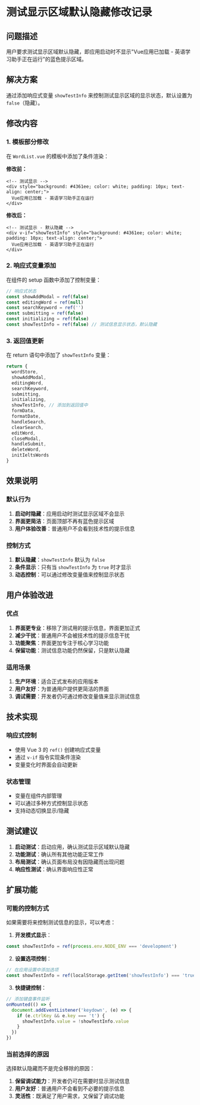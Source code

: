 # 测试显示区域默认隐藏修改记录

## 问题描述
用户要求测试显示区域默认隐藏，即应用启动时不显示"Vue应用已加载 - 英语学习助手正在运行"的蓝色提示区域。

## 解决方案
通过添加响应式变量 `showTestInfo` 来控制测试显示区域的显示状态，默认设置为 `false`（隐藏）。

## 修改内容

### 1. 模板部分修改
在 `WordList.vue` 的模板中添加了条件渲染：

**修改前：**
```vue
<!-- 测试显示 -->
<div style="background: #4361ee; color: white; padding: 10px; text-align: center;">
  Vue应用已加载 - 英语学习助手正在运行
</div>
```

**修改后：**
```vue
<!-- 测试显示 - 默认隐藏 -->
<div v-if="showTestInfo" style="background: #4361ee; color: white; padding: 10px; text-align: center;">
  Vue应用已加载 - 英语学习助手正在运行
</div>
```

### 2. 响应式变量添加
在组件的 setup 函数中添加了控制变量：

```javascript
// 响应式状态
const showAddModal = ref(false)
const editingWord = ref(null)
const searchKeyword = ref('')
const submitting = ref(false)
const initializing = ref(false)
const showTestInfo = ref(false) // 测试信息显示状态，默认隐藏
```

### 3. 返回值更新
在 return 语句中添加了 `showTestInfo` 变量：

```javascript
return {
  wordStore,
  showAddModal,
  editingWord,
  searchKeyword,
  submitting,
  initializing,
  showTestInfo, // 添加到返回值中
  formData,
  formatDate,
  handleSearch,
  clearSearch,
  editWord,
  closeModal,
  handleSubmit,
  deleteWord,
  initIeltsWords
}
```

## 效果说明

### 默认行为
1. **启动时隐藏**：应用启动时测试显示区域不会显示
2. **界面更简洁**：页面顶部不再有蓝色提示区域
3. **用户体验改善**：普通用户不会看到技术性的提示信息

### 控制方式
1. **默认隐藏**：`showTestInfo` 默认为 `false`
2. **条件显示**：只有当 `showTestInfo` 为 `true` 时才显示
3. **动态控制**：可以通过修改变量值来控制显示状态

## 用户体验改进

### 优点
1. **界面更专业**：移除了测试用的提示信息，界面更加正式
2. **减少干扰**：普通用户不会被技术性的提示信息干扰
3. **功能聚焦**：界面更加专注于核心学习功能
4. **保留功能**：测试信息功能仍然保留，只是默认隐藏

### 适用场景
1. **生产环境**：适合正式发布的应用版本
2. **用户友好**：为普通用户提供更简洁的界面
3. **调试需要**：开发者仍可通过修改变量值来显示测试信息

## 技术实现

### 响应式控制
- 使用 Vue 3 的 `ref()` 创建响应式变量
- 通过 `v-if` 指令实现条件渲染
- 变量变化时界面会自动更新

### 状态管理
- 变量在组件内部管理
- 可以通过多种方式控制显示状态
- 支持动态切换显示/隐藏

## 测试建议

1. **启动测试**：启动应用，确认测试显示区域默认隐藏
2. **功能测试**：确认所有其他功能正常工作
3. **布局测试**：确认页面布局没有因隐藏而出现问题
4. **响应性测试**：确认界面响应性正常

## 扩展功能

### 可能的控制方式
如果需要将来控制测试信息的显示，可以考虑：

1. **开发模式显示**：
```javascript
const showTestInfo = ref(process.env.NODE_ENV === 'development')
```

2. **设置选项控制**：
```javascript
// 在应用设置中添加选项
const showTestInfo = ref(localStorage.getItem('showTestInfo') === 'true')
```

3. **快捷键控制**：
```javascript
// 添加键盘事件监听
onMounted(() => {
  document.addEventListener('keydown', (e) => {
    if (e.ctrlKey && e.key === 't') {
      showTestInfo.value = !showTestInfo.value
    }
  })
})
```

### 当前选择的原因
选择默认隐藏而不是完全移除的原因：
1. **保留调试能力**：开发者仍可在需要时显示测试信息
2. **用户友好**：普通用户不会看到不必要的提示信息
3. **灵活性**：既满足了用户需求，又保留了调试功能 